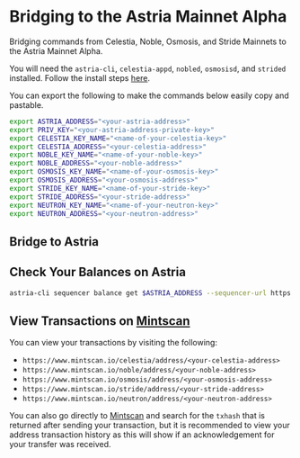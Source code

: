 # Bridging to the Astria Mainnet Alpha

Bridging commands from Celestia, Noble, Osmosis, and Stride Mainnets to the
Astria Mainnet Alpha.

You will need the `astria-cli`, `celestia-appd`, `nobled`, `osmosisd`, and
`strided` installed. Follow the install steps
[here](../cli-bridging-overview.md#cli-bridging-dependencies).

You can export the following to make the commands below easily copy and
pastable.

```bash
export ASTRIA_ADDRESS="<your-astria-address>"
export PRIV_KEY="<your-astria-address-private-key>"
export CELESTIA_KEY_NAME="<name-of-your-celestia-key>"
export CELESTIA_ADDRESS="<your-celestia-address>"
export NOBLE_KEY_NAME="<name-of-your-noble-key>"
export NOBLE_ADDRESS="<your-noble-address>"
export OSMOSIS_KEY_NAME="<name-of-your-osmosis-key>"
export OSMOSIS_ADDRESS="<your-osmosis-address>"
export STRIDE_KEY_NAME="<name-of-your-stride-key>"
export STRIDE_ADDRESS="<your-stride-address>"
export NEUTRON_KEY_NAME="<name-of-your-neutron-key>"
export NEUTRON_ADDRESS="<your-neutron-address>"
```

## Bridge to Astria

<!--@include: ../../components/_bridge-to-astria-mainnet.md-->

## Check Your Balances on Astria

```bash
astria-cli sequencer balance get $ASTRIA_ADDRESS --sequencer-url https://rpc.astria.org/
```

## View Transactions on [Mintscan](https://www.mintscan.io/)

You can view your transactions by visiting the following:

- `https://www.mintscan.io/celestia/address/<your-celestia-address>`
- `https://www.mintscan.io/noble/address/<your-noble-address>`
- `https://www.mintscan.io/osmosis/address/<your-osmosis-address>`
- `https://www.mintscan.io/stride/address/<your-stride-address>`
- `https://www.mintscan.io/neutron/address/<your-neutron-address>`

You can also go directly to [Mintscan](https://www.mintscan.io/) and search for
the `txhash` that is returned after sending your transaction, but it is
recommended to view your address transaction history as this will show if an
acknowledgement for your transfer was received.
